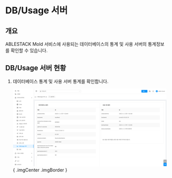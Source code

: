 
# DB/Usage 서버

## 개요
ABLESTACK Mold 서비스에 사용되는 데이터베이스의 통계 및 사용 서버의 통계정보를 확인할 수 있습니다.

## DB/Usage 서버 현황

1. 데이터베이스 통계 및 사용 서버 통계를 확인합니다.

    ![DB/Usage 서버 현황 조회](../../assets/images/admin-guide/mold/infrastructure/db-usage-server/db-usage-server-list.png){ .imgCenter .imgBorder }
